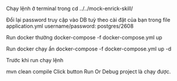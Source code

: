 Chạy lệnh ở terminal trong 
cd ../../mock-enrick-skill/

Đổi lại password truy cập vào DB tuỳ theo cài đặt của bạn
trong file application.yml
username/password: postgres/2608

Run docker thường
docker-compose -f docker-compose.yml up

Run docker chạy ẩn
docker-compose -f docker-compose.yml up -d

Trước khi run chạy lệnh

mvn clean compile
Click button Run Or Debug project là chạy được.


